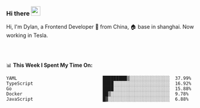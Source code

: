 ### Hi there <img src="https://media.giphy.com/media/hvRJCLFzcasrR4ia7z/giphy.gif" width="25px">

<!-- ![visitors](https://visitor-badge.glitch.me/badge?page_id=dislfyer.dislfyer) -->

Hi, I'm Dylan, a Frontend Developer 🚀 from China, 🏠 base in shanghai. Now working in Tesla.

<br/>
<br/>

📊 **This Week I Spent My Time On:**


<!--START_SECTION:waka-->

```text
YAML                                █████████▒░░░░░░░░░░░░░░░  37.99%
TypeScript                          ████░░░░░░░░░░░░░░░░░░░░░  16.92%
Go                                  ████░░░░░░░░░░░░░░░░░░░░░  15.88%
Docker                              ██▒░░░░░░░░░░░░░░░░░░░░░░  9.78%
JavaScript                          █▓░░░░░░░░░░░░░░░░░░░░░░░  6.88%
```

<!--END_SECTION:waka-->

<!--
**About Me:**
 -->
